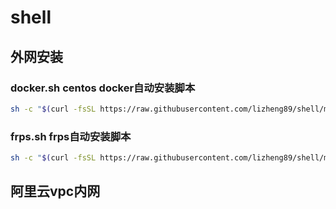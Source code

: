 # shell

## 外网安装

### docker.sh centos docker自动安装脚本
```sh
sh -c "$(curl -fsSL https://raw.githubusercontent.com/lizheng89/shell/main/docker.sh)"
```
### frps.sh frps自动安装脚本
```sh
sh -c "$(curl -fsSL https://raw.githubusercontent.com/lizheng89/shell/main/frps.sh)"
```

## 阿里云vpc内网

